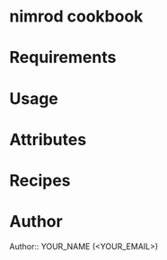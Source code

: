 # nimrod cookbook

# Requirements

# Usage

# Attributes

# Recipes

# Author

Author:: YOUR_NAME (<YOUR_EMAIL>)
